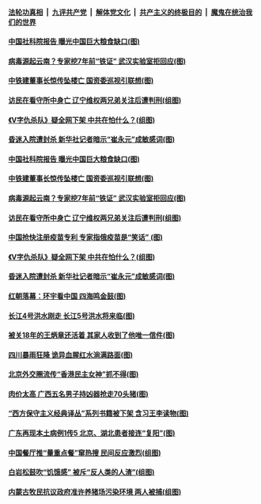 

####  [法轮功真相](../../../../basic/blob/master/README.md?t=08181003) &nbsp;|&nbsp; [九评共产党](../../../../9ping.md/blob/master/README.md?t=08181003) &nbsp;|&nbsp; [解体党文化](../../../../jtdwh.md/blob/master/README.md?t=08181003)  &nbsp;|&nbsp; [共产主义的终极目的](../../../../gczydzjmd.md/blob/master/README.md?t=08181003) &nbsp;|&nbsp; [魔鬼在统治我们的世界](../../../../mgztzwmdsj.md/blob/master/README.md?t=08181003) 

#### [中国社科院报告 曝光中国巨大粮食缺口(图)](../pages/p1/943334.md?t=08181003) 

#### [病毒源起云南？专家挖7年前“铁证” 武汉实验室拒回应(图)](../pages/p1/943292.md?t=08181003) 

#### [中铁建董事长惊传坠楼亡 国资委巡视引联想(图)](../pages/p1/943321.md?t=08181003) 

#### [访民在看守所中身亡 辽宁维权两兄弟关注后遭判刑(组图)](../pages/p1/943283.md?t=08181003) 

#### [《V字仇杀队》疑全网下架 中共在怕什么？(组图)](../pages/p1/943236.md?t=08181003) 

#### [昏迷入院遭封杀 新华社记者暗示“崔永元”成敏感词(图)](../pages/p1/943188.md?t=08181003) 

#### [中国社科院报告 曝光中国巨大粮食缺口(图)](../pages/p1/943334.md?t=08181003) 

#### [中铁建董事长惊传坠楼亡 国资委巡视引联想(图)](../pages/p1/943321.md?t=08181003) 

#### [病毒源起云南？专家挖7年前“铁证” 武汉实验室拒回应(图)](../pages/p1/943292.md?t=08181003) 

#### [访民在看守所中身亡 辽宁维权两兄弟关注后遭判刑(组图)](../pages/p1/943283.md?t=08181003) 

#### [中国抢快注册疫苗专利 专家指俄疫苗是“笑话” (图)](../pages/p1/943297.md?t=08181003) 

#### [《V字仇杀队》疑全网下架 中共在怕什么？(组图)](../pages/p1/943236.md?t=08181003) 

#### [昏迷入院遭封杀 新华社记者暗示“崔永元”成敏感词(图)](../pages/p1/943188.md?t=08181003) 

#### [红朝落幕：环宇看中国 四海鸣金鼓(图)](../pages/p1/942119.md?t=08181003) 

#### [长江4号洪水刚走 长江5号洪水将来临(图)](../pages/p1/943226.md?t=08181003) 

#### [被关18年的王炳章还活着 其家人收到了他唯一信件(图)](../pages/p1/943186.md?t=08181003) 

#### [四川暴雨狂降 诡异血腥红水淌满路面(图)](../pages/p1/943182.md?t=08181003) 

#### [北京外交圈流传“香港民主女神”抓不得(图)](../pages/p1/943151.md?t=08181003) 

#### [肉价太高 广西五名男子持凶器抢走70头猪(图)](../pages/p1/943167.md?t=08181003) 


#### [“西方保守主义经典译丛”系列书籍被下架 含习王李读物(图)](../pages/p1/943096.md?t=08181003) 


#### [广东再现本土病例1传5 北京、湖北患者接连“复阳”(图)](../pages/p1/943098.md?t=08181003) 

#### [中国餐厅推“量重点餐”窜热搜 民间反应激烈(组图)](../pages/p1/943084.md?t=08181003) 

#### [白岩松鼓吹“饥饿感” 被斥“反人类的人渣”(组图)](../pages/p1/943091.md?t=08181003) 

#### [内蒙古牧民抗议政府准许养猪场污染环境 两人被捕(组图)](../pages/p1/943070.md?t=08181003) 

